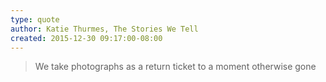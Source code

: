 ```yaml
---
type: quote
author: Katie Thurmes, The Stories We Tell
created: 2015-12-30 09:17:00-08:00
---
```

> We take photographs as a return ticket to a moment otherwise gone
